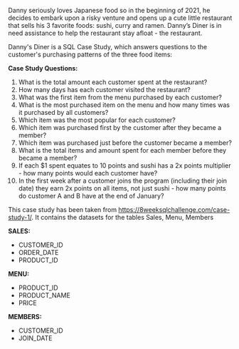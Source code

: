 Danny seriously loves Japanese food so in the beginning of 2021, he decides to embark upon a risky venture and opens up a cute little restaurant that sells his 3 favorite foods: sushi, curry and ramen. Danny’s Diner is in need assistance to help the restaurant stay afloat - the restaurant.

Danny's Diner is a SQL Case Study, which answers questions to the customer's purchasing patterns of the three food items: 


 **Case Study Questions:**

1. What is the total amount each customer spent at the restaurant?
2. How many days has each customer visited the restaurant?
3. What was the first item from the menu purchased by each customer?
4. What is the most purchased item on the menu and how many times was it purchased by all customers?
5. Which item was the most popular for each customer?
6. Which item was purchased first by the customer after they became a member?
7. Which item was purchased just before the customer became a member?
8. What is the total items and amount spent for each member before they became a member?
9.  If each $1 spent equates to 10 points and sushi has a 2x points multiplier - how many points would each customer have?
10. In the first week after a customer joins the program (including their join date) they earn 2x points on all items, not just sushi - how many points do customer A and B have at the end of January?


This case study has been taken from https://8weeksqlchallenge.com/case-study-1/. It contains the datasets for the tables Sales, Menu, Members

**SALES:**
- CUSTOMER_ID
- ORDER_DATE
- PRODUCT_ID

**MENU:**
- PRODUCT_ID
- PRODUCT_NAME
- PRICE

**MEMBERS:**
- CUSTOMER_ID
- JOIN_DATE
